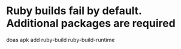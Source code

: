 # Ruby builds fail by default.  Additional packages are required
doas apk add ruby-build ruby-build-runtime
